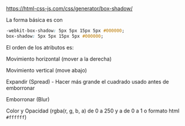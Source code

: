 https://html-css-js.com/css/generator/box-shadow/

La forma básica es con

```css
-webkit-box-shadow: 5px 5px 15px 5px #000000; 
box-shadow: 5px 5px 15px 5px #000000;
```

El orden de los atributos es:

Movimiento horizontal (mover a la derecha)

Movimiento vertical (move abajo)

Expandir (Spread) - Hacer más grande el cuadrado usado antes de emborronar

Emborronar (Blur)

Color y Opacidad (rgba(r, g, b, a) de 0 a 250 y a de 0 a 1 o formato html `#ffffff`)